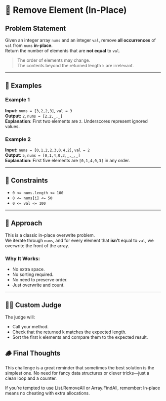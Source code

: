 # 🧹 Remove Element (In-Place)

## Problem Statement

Given an integer array `nums` and an integer `val`, remove **all occurrences** of `val` from `nums` **in-place**.  
Return the number of elements that are **not equal** to `val`.

> The order of elements may change.  
> The contents beyond the returned length `k` are irrelevant.

---

## 🧪 Examples

### Example 1
**Input:** `nums = [3,2,2,3]`, `val = 3`  
**Output:** `2`, `nums = [2,2,_,_]`  
**Explanation:** First two elements are `2`. Underscores represent ignored values.

### Example 2
**Input:** `nums = [0,1,2,2,3,0,4,2]`, `val = 2`  
**Output:** `5`, `nums = [0,1,4,0,3,_,_,_]`  
**Explanation:** First five elements are `[0,1,4,0,3]` in any order.

---

## 🧷 Constraints

- `0 <= nums.length <= 100`
- `0 <= nums[i] <= 50`
- `0 <= val <= 100`

---

## 🧠 Approach

This is a classic in-place overwrite problem.  
We iterate through `nums`, and for every element that **isn't** equal to `val`, we overwrite the front of the array.

### Why It Works:
- No extra space.
- No sorting required.
- No need to preserve order.
- Just overwrite and count.

---

## 🧑‍⚖️ Custom Judge
The judge will:
- Call your method.
- Check that the returned k matches the expected length.
- Sort the first k elements and compare them to the expected result.

## 🪵 Final Thoughts
This challenge is a great reminder that sometimes the best solution is the simplest one. No need for fancy data structures or clever tricks—just a clean loop and a counter.

If you’re tempted to use List.RemoveAll or Array.FindAll, remember:
In-place means no cheating with extra allocations.
